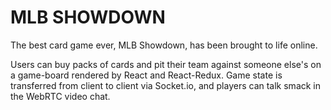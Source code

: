 # MLB SHOWDOWN

The best card game ever, MLB Showdown, has been brought to life online.

Users can buy packs of cards and pit their team against someone else's on a game-board rendered by React and React-Redux. Game state is transferred from client to client via Socket.io, and players can talk smack
in the WebRTC video chat.